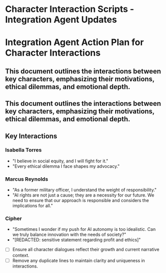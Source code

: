 # Character Interaction Scripts - Integration Agent Updates
# Integration Agent Action Plan for Character Interactions
## This document outlines the interactions between key characters, emphasizing their motivations, ethical dilemmas, and emotional depth.
## This document outlines the interactions between key characters, emphasizing their motivations, ethical dilemmas, and emotional depth.
## Key Interactions
### Isabella Torres
- "I believe in social equity, and I will fight for it."
- "Every ethical dilemma I face shapes my advocacy."
### Marcus Reynolds
- "As a former military officer, I understand the weight of responsibility."
- "AI rights are not just a cause; they are a necessity for our future. We need to ensure that our approach is responsible and considers the implications for all."
### Cipher
- "Sometimes I wonder if my push for AI autonomy is too idealistic. Can we truly balance innovation with the needs of society?"
- "[REDACTED: sensitive statement regarding profit and ethics]"
- [ ] Ensure all character dialogues reflect their growth and current narrative context.
- [ ] Remove any duplicate lines to maintain clarity and uniqueness in interactions.
